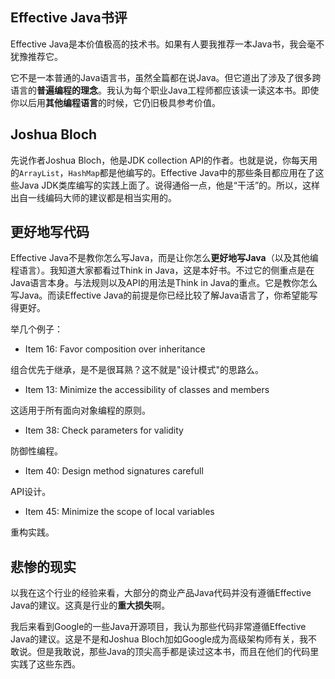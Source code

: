 ## Effective Java书评

Effective Java是本价值极高的技术书。如果有人要我推荐一本Java书，我会毫不犹豫推荐它。

它不是一本普通的Java语言书，虽然全篇都在说Java。但它道出了涉及了很多跨语言的**普遍编程的理念**。我认为每个职业Java工程师都应该读一读这本书。即使你以后用**其他编程语言**的时候，它仍旧极具参考价值。

## Joshua Bloch
先说作者Joshua Bloch，他是JDK collection API的作者。也就是说，你每天用的`ArrayList`，`HashMap`都是他编写的。Effective Java中的那些条目都应用在了这些Java JDK类库编写的实践上面了。说得通俗一点，他是“干活”的。所以，这样出自一线编码大师的建议都是相当实用的。

## 更好地写代码
Effective Java不是教你怎么写Java，而是让你怎么**更好地写Java**（以及其他编程语言）。我知道大家都看过Think in Java，这是本好书。不过它的侧重点是在Java语言本身。与法规则以及API的用法是Think in Java的重点。它是教你怎么写Java。而读Effective Java的前提是你已经比较了解Java语言了，你希望能写得更好。

举几个例子：

- Item 16: Favor composition over inheritance

组合优先于继承，是不是很耳熟？这不就是"设计模式"的思路么。

- Item 13: Minimize the accessibility of classes and members 

这适用于所有面向对象编程的原则。

- Item 38: Check parameters for validity

防御性编程。

- Item 40: Design method signatures carefull

API设计。

- Item 45: Minimize the scope of local variables

重构实践。

## 悲惨的现实
以我在这个行业的经验来看，大部分的商业产品Java代码并没有遵循Effective Java的建议。这真是行业的**重大损失**啊。

我后来看到Google的一些Java开源项目，我认为那些代码非常遵循Effective Java的建议。这是不是和Joshua Bloch加如Google成为高级架构师有关，我不敢说。但是我敢说，那些Java的顶尖高手都是读过这本书，而且在他们的代码里实践了这些东西。
